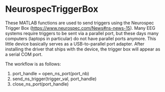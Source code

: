 # NeurospecTriggerBox

These MATLAB functions are used to send triggers using the Neurospec Trigger Box (https://www.neurospec.com/News#ns-news-15). Many EEG systems require triggers to be sent via a parallel port, but these days many computers (laptops in particular) do not have parallel ports anymore. This little device basically serves as a USB-to-parallel port adapter. After installing the driver that ships with the device, the trigger box will appear as a serial COM port.

The workflow is as follows:
1. port_handle = open_ns_port(port_nb)
2. send_ns_trigger(trigger_val, port_handle)
3. close_ns_port(port_handle)
